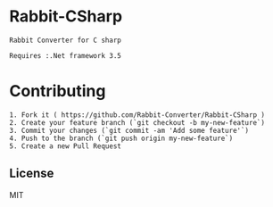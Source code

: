# Rabbit-CSharp
	Rabbit Converter for C sharp 

	Requires :.Net framework 3.5

# Contributing
	1. Fork it ( https://github.com/Rabbit-Converter/Rabbit-CSharp )
	2. Create your feature branch (`git checkout -b my-new-feature`)
	3. Commit your changes (`git commit -am 'Add some feature'`)
	4. Push to the branch (`git push origin my-new-feature`)
	5. Create a new Pull Request

## License
MIT
